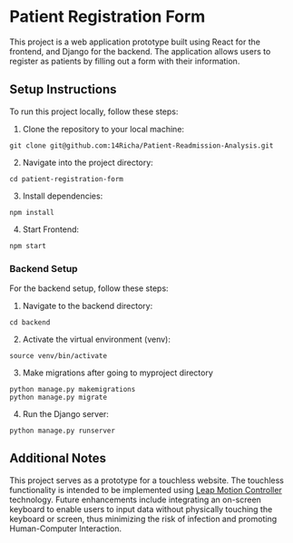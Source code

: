 # Patient Registration Form

This project is a web application prototype built using React for the frontend, and Django for the backend. The application allows users to register as patients by filling out a form with their information.

## Setup Instructions

To run this project locally, follow these steps:

1. Clone the repository to your local machine:
```
git clone git@github.com:14Richa/Patient-Readmission-Analysis.git
```
2. Navigate into the project directory:
```
cd patient-registration-form
```
3. Install dependencies:
```
npm install
```
4. Start Frontend: 
```
npm start
```

### Backend Setup

For the backend setup, follow these steps:

1. Navigate to the backend directory:
```
cd backend
```
2. Activate the virtual environment (venv):
```
source venv/bin/activate
```
3.  Make migrations after going to myproject directory
```
python manage.py makemigrations
python manage.py migrate
```
4. Run the Django server:
```
python manage.py runserver
```

## Additional Notes

This project serves as a prototype for a touchless website. The touchless functionality is intended to be implemented using [Leap Motion Controller](https://leap2.ultraleap.com/leap-motion-controller-2/) technology. Future enhancements include integrating an on-screen keyboard to enable users to input data without physically touching the keyboard or screen, thus minimizing the risk of infection and promoting Human-Computer Interaction.
